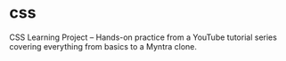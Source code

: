 # css
CSS Learning Project – Hands-on practice from a YouTube tutorial series covering everything from basics to a Myntra clone.
